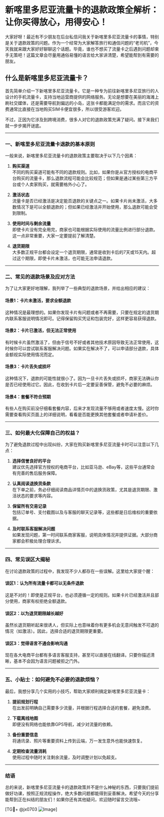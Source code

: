 # 新喀里多尼亚流量卡的退款政策全解析：让你买得放心，用得安心！

大家好呀！最近有不少朋友在后台私信问我关于新喀里多尼亚流量卡的事情，特别是关于退款政策的问题。作为一个经常为大家解答旅行和通信问题的“老司机”，今天我就来跟大家好好聊聊这个话题。毕竟，谁也不想买了流量卡之后遇到问题却束手无策吧！这篇文章会尽量用通俗易懂的语言给大家讲清楚，希望能帮到有需要的朋友。

## 什么是新喀里多尼亚流量卡？

首先简单介绍一下新喀里多尼亚流量卡。它是一种专为前往新喀里多尼亚旅行的人设计的手机流量卡，支持当地运营商提供的网络服务。无论是想要在美丽的海滩上刷社交媒体，还是需要导航到偏远的小岛，这张卡都能满足你的需求。而且它的资费通常比直接在当地购买SIM卡便宜很多，所以很受游客欢迎。

不过，正因为它涉及到跨境消费，很多人对它的退款政策充满了疑问。接下来我们就一步步揭开谜底。

---

### **一、新喀里多尼亚流量卡退款的基本原则**

一般来说，新喀里多尼亚流量卡的退款政策主要取决于以下几个因素：

1. **购买渠道**  
   不同的购买渠道可能有不同的退款规则。比如，如果你是从官方授权的电商平台购买的流量卡，那么退款流程可能会比较规范；但如果是通过某些第三方平台或个人卖家购买，就需要格外小心了。

2. **激活状态**  
   流量卡是否已经激活是决定能否退款的关键点之一。如果卡片尚未激活，大多数情况下是可以全额退款的；但如果已经激活并开始使用，那么退款可能会受到限制。

3. **使用时间与剩余流量**  
   即使卡片没有完全用完，商家也可能根据实际使用的流量比例进行部分退款。这一点非常重要，大家一定要提前了解清楚。

4. **退货期限**  
   大多数正规平台都会设定一个退货期限，通常是收到卡后的7天或15天内。超过这个期限，即使卡片未激活，也可能无法申请退款。

---

### **二、常见的退款场景及应对方法**

为了让大家更好地理解，我列举了一些典型的退款场景，并给出相应的建议：

#### **场景1：卡片未激活，要求全额退款**
这种情况是最理想的。如果你发现卡片有问题或者不再需要，只要在规定的退货期内联系客服说明情况即可。记得保留购买凭证和包装完好，这样更容易获得退款。

#### **场景2：卡片已激活，但无法正常使用**
有时候卡片虽然激活了，但由于信号不好或者其他技术原因导致无法正常使用，这时候你可以尝试联系客服解决问题。如果实在解决不了，可以申请部分退款，具体金额视实际使用情况而定。

#### **场景3：卡片丢失或损坏**
这种情况下，退款的可能性就很小了。因为一旦卡片丢失或损坏，商家无法确认你是否已经使用过它。因此，在收到卡片后一定要妥善保管，避免不必要的麻烦。

#### **场景4：套餐不符合预期**
有些人在购买前没仔细看套餐内容，后来才发现流量不够用或者速度太慢。这时你需要查看购买页面上的详细说明，看看是否能更换其他套餐或者申请补差价。

---

### **三、如何最大化保障自己的权益？**

为了避免退款过程中出现纠纷，大家在购买新喀里多尼亚流量卡时可以注意以下几点：

1. **选择信誉良好的平台**  
   建议优先选择官方授权的电商平台，比如亚马逊、eBay等，这些平台通常会有完善的售后服务保障。

2. **认真阅读退换货条款**  
   在下单之前，务必仔细阅读商品详情页中的退换货政策，尤其是退货期限、激活状态的要求等内容。

3. **保留所有交易记录**  
   包括订单号、支付截图以及与客服的聊天记录等，这些都是日后维权的重要依据。

4. **及时联系客服解决问题**  
   如果发现问题，第一时间联系商家客服，说明具体情况并提供证据。大部分商家都会积极处理合理诉求。

---

### **四、常见误区大揭秘**

在讨论退款政策的过程中，我发现不少人都存在一些误解。这里给大家提个醒：

#### **误区1：认为所有流量卡都可以无条件退款**
这是不对的！即使是正规平台，也必须遵循一定的规则。如果卡片已经激活并且部分使用，商家有权拒绝全额退款。

#### **误区2：以为退货期限越长越好**
虽然长退货期听起来很诱人，但实际上也意味着你有更多机会无意间触发不可退的情况（如激活）。因此，选择合适的退货期限更重要。

#### **误区3：觉得语言不通会影响沟通**
现在各大电商平台都有多语言客服支持，甚至可以直接在线翻译。只要你描述清晰，基本不会因为语言问题被拒之门外。

---

### **五、小贴士：如何避免不必要的退款烦恼？**

最后，我想分享几个实用的小技巧，帮助大家顺利搞定新喀里多尼亚流量卡：

1. **提前规划行程**  
   在出发前明确自己需要多少流量，并根据行程选择合适的套餐，避免浪费。

2. **下载离线地图**  
   即便没有网络也能依靠GPS导航，减少对流量的依赖。

3. **备份重要信息**  
   将通讯录、照片等重要资料上传到云端，万一发生意外也能快速恢复。

4. **定期检查流量消耗**  
   使用过程中随时关注剩余流量，及时调整计划以免超支。

---

### **结语**

总的来说，新喀里多尼亚流量卡的退款政策并不是什么神秘的东西，只要我们提前做好功课，按照正规流程操作，绝大多数问题都能得到妥善解决。希望今天的分享能帮到正在纠结的朋友们！如果你还有其他疑问，欢迎随时留言交流哦~

[TG💪+ @jx0703 ![Image](https://github.com/user-attachments/assets/dbca1d08-cadb-493c-b0ec-ad6f7a83f270)]